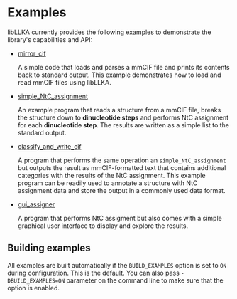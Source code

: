 Examples
===

libLLKA currently provides the following examples to demonstrate the library's capabilities and API:

- [mirror_cif](mirror_cif)

  A simple code that loads and parses a mmCIF file and prints its contents back to standard output. This example demonstrates how to load and read mmCIF files using libLLKA.

- [simple_NtC_assignment](simple_NtC_assignment)

  An example program that reads a structure from a mmCIF file, breaks the structure down to __dinucleotide steps__ and performs NtC assignment for each __dinucleotide step__. The results are written as a simple list to the standard output.

- [classify_and_write_cif](classify_and_write_cif)

  A program that performs the same operation an `simple_NtC_assignment` but outputs the result as mmCIF-formatted text that contains additional categories with the results of the NtC assignment. This example program can be readily used to annotate a structure with NtC assignment data and store the output in a commonly used data format.

- [gui_assigner](gui_assigner)

  A program that performs NtC assigment but also comes with a simple graphical user interface to display and explore the results.


Building examples
---
All examples are built automatically if the `BUILD_EXAMPLES` option is set to `ON` during configuration. This is the default. You can also pass `-DBUILD_EXAMPLES=ON` parameter on the command line to make sure that the option is enabled.
